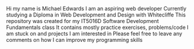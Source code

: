 Hi my name is Michael Edwards
I am an aspiring web developer
Currently studying a Diploma in Web Development and Design with Whitecliffe
This repository was created for my IT5016D Software Development Fundamentals class
It contains mostly practice exercises, problems/code I am stuck on and projects I am interested in
Please feel free to leave any comments on how I can improve my programming skills
